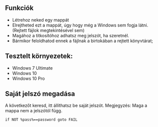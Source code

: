 ## Funkciók

- Létrehoz neked egy mappát
- Elrejtheted ezt a mappát, úgy hogy még a Windows sem fogja látni. (Rejtett fájlok megtekintésével sem)
- Magához a titkosítóhoz adhatsz meg jelszót, ha szeretnél.
- Bármikor feloldhatod ennek a fájlnak a birtokában a rejtett könyvtárat;

## Tesztelt környezetek:

- Windows 7 Ultimate
- Windows 10
- Windows 10 Pro

## Saját jelszó megadása

A következőt keresd, itt állíthatsz be saját jelszót.
Megjegyzés: Maga a mappa nem a jelszótól függ.

	if NOT %pass%==password goto FAIL
